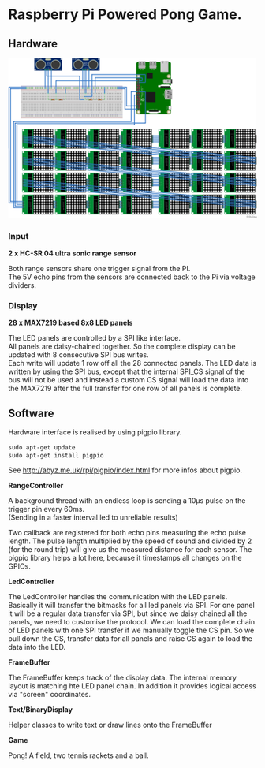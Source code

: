 # Raspberry Pi Powered Pong Game.

## Hardware

![sketch](schematics/sketch.png "Full sketch")

### Input
**2 x HC-SR 04 ultra sonic range sensor**

Both range sensors share one trigger signal from the PI.  
The 5V echo pins from the sensors are connected back to the Pi via voltage dividers. 

### Display
**28 x MAX7219 based 8x8 LED panels**

The LED panels are controlled by a SPI like interface.  
All panels are daisy-chained together. So the complete display can be updated with 8 consecutive SPI bus writes.  
Each write will update 1 row off all the 28 connected panels. The LED data is written by using the SPI bus, 
except that the internal SPI_CS signal of the bus will not be used and instead a custom CS signal will load 
the data into the MAX7219 after the full transfer for one row of all panels is complete.

## Software

Hardware interface is realised by using pigpio library.

    sudo apt-get update
    sudo apt-get install pigpio

See http://abyz.me.uk/rpi/pigpio/index.html for more infos about pigpio.

**RangeController**  

A background thread with an endless loop is sending a 10µs pulse on the trigger pin every 60ms.  
(Sending in a faster interval led to unreliable results)

Two callback are registered for both echo pins measuring the echo pulse length. 
The pulse length multiplied by the speed of sound and divided by 2 (for the round trip) 
will give us the measured distance for each sensor. The pigpio library helps a lot here, because it 
timestamps all changes on the GPIOs.

**LedController**  

The LedController handles the communication with the LED panels. Basically it will transfer the bitmasks for 
all led panels via SPI. For one panel it will be a regular data transfer via SPI, but since we daisy chained all the 
panels, we need to customise the protocol. We can load the complete chain of LED panels with one SPI transfer if
we manually toggle the CS pin. So we pull down the CS, transfer data for all panels and raise CS again to load the data
into the LED. 

**FrameBuffer**  

The FrameBuffer keeps track of the display data. The internal memory layout is matching hte LED panel chain. 
In addition it provides logical access via "screen" coordinates. 

**Text/BinaryDisplay**  

Helper classes to write text or draw lines onto the FrameBuffer

**Game**  

Pong! A field, two tennis rackets and a ball.
 
